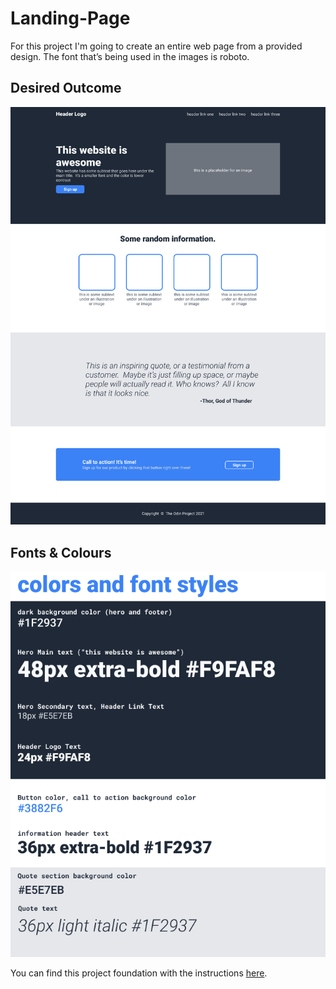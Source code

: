 # Landing-Page
For this project I'm going to create an entire web page from a provided design.
The font that’s being used in the images is roboto.
## Desired Outcome

![desired outcome](desired-outcome.png)

## Fonts & Colours

![fonts and colours](fonts_and_colours.png)

You can find this project foundation with the instructions <a href="https://www.theodinproject.com/lessons/foundations-landing-page">here</a>. 